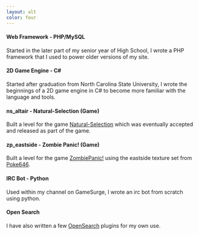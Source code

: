 ```yaml
---
layout: alt
color: four
---
```

#### Web Framework - PHP/MySQL

Started in the later part of my senior year of High School, I wrote a PHP framework that I used to power older versions of my site.

#### 2D Game Engine - C#

Started after graduation from North Carolina State University, I wrote the beginnings of a 2D game engine in C# to become more familiar with the language and tools.

#### ns_altair - Natural-Selection (Game)

Built a level for the game [Natural-Selection](http://www.unknownworlds.com/ns/) which was eventually accepted and released as part of the game.

#### zp_eastside - Zombie Panic! (Game)

Built a level for the game [ZombiePanic!](http://www.zombiepanic.org/) using the eastside texture set from
[Poke646](http://www.poke646.com/).

#### IRC Bot - Python

Used within my channel on GameSurge, I wrote an irc bot from scratch using python.

#### Open Search

I have also written a few [OpenSearch](/search.html) plugins for my own use.
